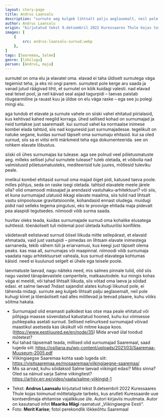 ```yaml
---
layout: story-page
title: Andrus Laansalu
description: "surnute aeg kulgeb lihtsalt palju aeglasemalt, neil pole kuhugi kiiret"
author: Andrus Laansalu
origin: "kirjutatud tekst 9.detsembril 2022 Kuressaares Thule kojas toimunud mõttetalgute tarbeks, kus arutleti Kuressaarde uue kontserdimaja ehitamise vajalikkuse üle."
images: [
    {
        src: andrus-laansalu-surnud.webp
    },
]
tags: [Saaremaa, Salme]
genre: [lühilugu]
person: [Andrus, maja]
---
```


<!-- # {{$doc.title}} -->

surnutel on oma elu ja elavatel oma. elavad ei taha üldiselt surnutega väga tegemist teha, ja eks nii ongi parem. surnutest pole kerge aru saada ja vanad jutud räägivad tihti, et surnutel on kõik kuidagi valesti. nad elavad seal teisel pool, ja neil käivad seal asjad tagurpidi – taevas paistab rõugearmiline ja rauast kuu ja üldse on elu väga raske – ega see ju polegi mingi elu. 

aga tundub et elavate ja surnute vahele on siiski vahel ehitatud piirialasid, kus kehtivad kahed reeglid korraga. ühed sellised kohad on surnumajad ja neid tuntakse just saaremaalt. kui surnud vahel ka normaalse inimese kombel elada tahtsid, siis nad kogunesid just surnumajadesse. tegelikult on natuke segane, kuidas surnud täpselt oma surnumaju ehitasid. kui sa oled surnud, siis sa ei viitsi eriti märkmeid teha ega dokumenteerida. see on rohkem elavate lõbustus.

siiski oli ühes surnumajas ka tulease. aga see polnud veel põletusmatuste aeg. milleks sellisel juhul surnutele tulease? tuleb oletada, et võibolla nad valmistusid põletusmatusteks, mediteerisid tule juures, mõtlesid tuleviku peale.  

imelikul kombel ehitasid surnud oma majad õiget pidi, katused taeva poole. milles põhjus, seda on raske isegi oletada. tahtsid elavatele meele järele olla? olid omamoodi mässajad ja arendasid vastuhaku-arhitektuuri? või siis, et kuna surnumajad ulatusid ikkagi elavate maailma, siis tulid nad lihtsalt vastu siinpoolsuse gravitatsioonile, kohandasid ennast oludega. muidugi pidid nad selleks tegema pingutusi, eks te proovige ehitada maja pidevalt pea alaspidi tegutsedes. niimoodi võib surma saada. 

huvitav oleks teada, kuidas surnumajade surnud oma kohalike elusatega suhtlesid. tõenäoliselt tuli mõlemal pool ületada kultuurilisi konflikte. 

väidetavalt eelistavad surnud öösel liikuda mitte sellepärast, et elavaid ehmatada, vaid just vastupidi – pimedas on lihtsam elavate inimestega sarnaneda, tekib vähem tüli ja eriarvamusi, kus keegi just täpselt olema peaks. kas maa all, surnumajas või maapinnal. niimoodi võib surnumaja vaadata nagu arhitektuurset vaheala, kus surnud elavatega kohtumas käisid. need ei kuulunud selgelt ei ühele ega teisele poole.

laevmatuste laevad, nagu näiteks need, mis salmes pinnale tulid, olid siis nagu vasted tänapäevastele camperitele, matkaautodele. kui mingis kohas väga ei meeldi, või tahad lihtsalt liikuda, siis võtad oma laeva ja sõidad edasi. et salme laevad 7ndast sajandist alates kuhugi liikunud pole, ei tähenda midagi. surnute aeg kulgeb lihtsalt palju aeglasemalt, neil pole kuhugi kiiret ja tõenäoliselt nad alles mõtlevad ja teevad plaane, kuhu võiks sõitma hakata. 


<!-- Täägid ehitama kogunema kohtuma kulgema sõitma -->


<story-author :author="author" :origin="origin"></story-author>


<details-wrapper summary="Mis mõtted tekkisid?">

- Surnumajad olid enamasti palkidest kas otse maa peale ehitatud või põhjaga maasse süvendatud katustatud hooned, kuhu kui viimsesse puhkepaika asetati surnud. Sellised nelinurksed surnumajad võivad maastikul asetseda kas üksikult või mitme kaupa koos. (https://www.eestijuured.ee/en/node/35) Mida arvad ülal toodud mõtetest?
- Kui tahad täpsemalt teada, millised olid surnumajad Saaremaal, saad lugeda siit: https://osiliana.eu/wp-content/uploads/2021/03/Saaremaa-Muuseum-2005.pdf
- Viikingiaegse Saaremaa kohta saab lugeda siit: https://visitsaaremaa.ee/mosaaremaa/viikingiaegne-saaremaa/
- Mis sa arvad, kuhu sõidaksid Salme laevad viikingid edasi? Miks sinna? Oled sa näinud sarja Salme viikingitest? https://arhiiv.err.ee/video/vaata/salme-viikingid-1

</details-wrapper>


<details-wrapper summary="Allikad" class="text-sm" icon="icon-park-outline:document-folder">

- Tekst: **Andrus Laansalu** kirjutatud tekst 9.detsembril 2022 Kuressaares Thule kojas toimunud mõttetalgute tarbeks, kus arutleti Kuressaarde uue kontserdimaja ehitamise vajalikkuse üle. Autori kirjaviis muutmata. Autor on kasutanud infot **Maarika Mägi** raamatust „Viikingiaegne Eesti“.
- Foto: **Merit Karise**; fotol perekondlik lõkkeõhtu Saaremaal

</details-wrapper>
